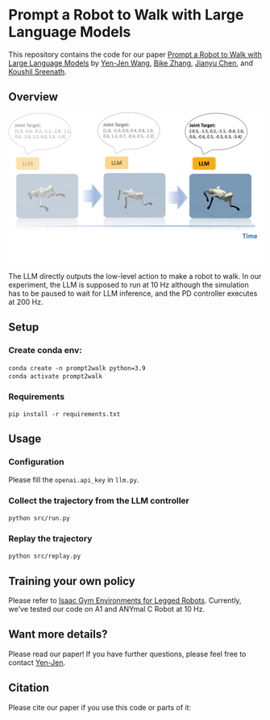 # Prompt a Robot to Walk with Large Language Models

This repository contains the code for our paper [Prompt a Robot to Walk with Large Language Models]() by [Yen-Jen Wang](https://wangyenjen.github.io/), [Bike Zhang](https://bikezhang106.github.io/), [Jianyu Chen](http://people.iiis.tsinghua.edu.cn/~jychen/), and [Koushil Sreenath](https://hybrid-robotics.berkeley.edu/koushil/).

## Overview
<img src="figs/demo.png" alt="demo" width="600" />

The LLM directly outputs the low-level action to make a robot to walk. In our experiment, the LLM is supposed to run at 10 Hz although the simulation has to be paused to wait for LLM inference, and the PD controller executes at 200 Hz.

## Setup

### Create conda env:

```shell
conda create -n prompt2walk python=3.9
conda activate prompt2walk
```

### Requirements

```shell
pip install -r requirements.txt
```

## Usage

### Configuration

Please fill the `openai.api_key` in `llm.py`.

### Collect the trajectory from the LLM controller

```shell
python src/run.py
```

### Replay the trajectory

```shell
python src/replay.py
```

## Training your own policy

Please refer to [Isaac Gym Environments for Legged Robots](https://github.com/leggedrobotics/legged_gym). Currently, we've tested our code on A1 and ANYmal C Robot at 10 Hz.

## Want more details?
Please read our paper! If you have further questions, please feel free to contact [Yen-Jen](https://wangyenjen.github.io/).

## Citation

Please cite our paper if you use this code or parts of it:
```
```